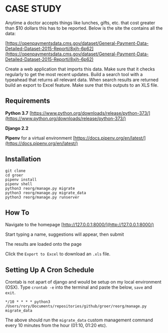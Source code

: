 # CASE STUDY

Anytime a doctor accepts things like lunches, gifts, etc. that cost greater than $10 dollars this has to be reported. Below is the site the contains all the data:

[https://openpaymentsdata.cms.gov/dataset/General-Payment-Data-Detailed-Dataset-2015-Reporti/8xjh-6p62](https://openpaymentsdata.cms.gov/dataset/General-Payment-Data-Detailed-Dataset-2015-Reporti/8xjh-6p62)

Create a web application that imports this data. Make sure that it checks regularly to get the most recent updates. Build a search tool with a typeahead that returns all relevant data. When search results are returned build an export to Excel feature. Make sure that this outputs to an XLS file.

## Requirements

**Python 3.7** [https://www.python.org/downloads/release/python-373/](https://www.python.org/downloads/release/python-373/)

**Django 2.2**

**Pipenv** for a virtual environment [https://docs.pipenv.org/en/latest/](https://docs.pipenv.org/en/latest/)

## Installation

    git clone
    cd groer
    pipenv install
    pipenv shell
    python3 reorg/manage.py migrate
    python3 reorg/manage.py migrate_data
    python3 reorg/manage.py runserver

## How To

Navigate to the homepage [http://127.0.0.1:8000/](http://127.0.0.1:8000/)

Start typing a name, suggestions will appear, then submit

The results are loaded onto the page

Click the `Export to Excel` to download an `.xls` file.

## Setting Up A Cron Schedule

Crontab is not apart of django and would be setup on my local environment (OSX). Type `crontab -e` into the terminal and paste the below, `save` and `exit`.

    */10 * * * * python3 /Users/rory/Documents/repositories/github/groer/reorg/manage.py migrate_data

The above should run the `migrate_data` custom management command every 10 minutes from the hour (01:10, 01:20 etc).

